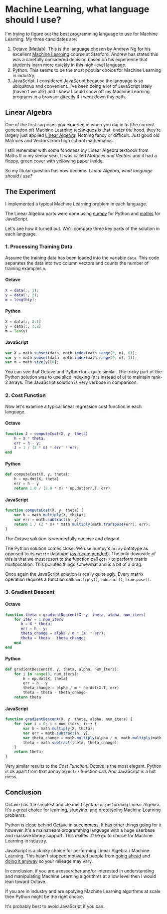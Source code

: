 # Machine Learning, what language should I use?

I'm trying to figure out the best programming language to use for Machine Learning. My three candidates are:

1. Octave (Matlab). This is the language chosen by Andrew Ng for his excellent [Machine Learning](https://www.coursera.org/learn/machine-learning) course at Stanford. Andrew has stated this was a carefully considered decision based on his experience that students learn more quickly in this high-level language.
1. Python. This seems to be the most popular choice for Machine Learning in industry.
1. JavaScript. I considered JavaScript because the language is so ubiquitous and convenient. I've been doing a lot of JavaScript lately (haven't we all?) and I knew I could show off my Machine Learning programs in a browser directly if I went down this path.

## Linear Algebra

One of the first surprises you experience when you dig in to (the current generation of) Machine Learning techniques is that, under the hood, they're largely just applied [Linear Algebra](https://en.wikipedia.org/wiki/Linear_algebra). Nothing fancy or difficult. Just good old Matrices and Vectors from high school mathematics.

I still remember with some fondness my Linear Algebra textbook from Maths II in my senior year. It was called _Matrices and Vectors_ and it had a floppy, green cover with yellowing paper inside.

So my titular question has now become: _Linear Algebra, what language should I use?_

## The Experiment

I implemented a typical Machine Learning problem in each language.

The Linear Algebra parts were done using [numpy](http://www.numpy.org/) for Python and [mathjs](http://mathjs.org/) for JavaScript.

Let's see how it turned out. We'll compare three key parts of the solution in each language.

### 1. Processing Training Data

Assume the training data has been loaded into the variable `data`. This code separates the data into two column vectors and counts the number of training examples `m`.

#### Octave

```matlab
X = data(:, 1);
y = data(:, 2);
m = length(y);
```

#### Python

```python
X = data[:, 0:1]
y = data[:, 1:2]
m = len(y)
```

#### JavaScript

```javascript
var X = math.subset(data, math.index(math.range(0, m), 0));
var y = math.subset(data, math.index(math.range(0, m), 1));
var m = math.size(y)[0];
```

You can see that Octave and Python look quite similar. The tricky part of the Python solution was to use slice indexing (`0:1` instead of `0`) to maintain rank-2 arrays. The JavaScript solution is very verbose in comparison.

### 2. Cost Function

Now let's examine a typical linear regression cost function in each language.

#### Octave

```matlab
function J = computeCost(X, y, theta)
    h = X * theta;
    err = h - y;
    J = 1 / (2 * m) * err' * err;
end
```

#### Python

```python
def computeCost(X, y, theta):
    h = np.dot(X, theta)
    err = h - y
    return 1.0 / (2.0 * m) * np.dot(err.T, err)
```

#### JavaScript

```javascript
function computeCost(X, y, theta) {
    var h = math.multiply(X, theta);
    var err = math.subtract(h, y);
    return 1 / (2 * m) * math.multiply(math.transpose(err), err);
}
```

The Octave solution is wonderfully concise and elegant.

The Python solution comes close. We use numpy's `array` datatype as opposed to its `matrix` datatype ([as recommended](http://scipy.github.io/old-wiki/pages/NumPy_for_Matlab_Users#A.27array.27_or_.27matrix.27.3F_Which_should_I_use.3F)). The only downside of this is that we must resort to the function call `dot()` to perform matrix multiplication. This pollutes things somewhat and is a bit of a drag.

Once again the JavaScript solution is really quite ugly. Every matrix operation requires a function call: `multiply()`, `subtract()`, `transpose()`.

### 3. Gradient Descent

#### Octave

```matlab
function theta = gradientDescent(X, y, theta, alpha, num_iters)
    for iter = 1:num_iters
	   h = X * theta;
	   err = h - y;
	   theta_change = alpha / m * (X' * err);
	   theta = theta - theta_change;
    end
end
```

#### Python

```python
def gradientDescent(X, y, theta, alpha, num_iters):
    for i in range(0, num_iters):
        h = np.dot(X, theta)
        err = h - y
        theta_change = alpha / m * np.dot(X.T, err)
        theta = theta - theta_change
    return theta
```

#### JavaScript

```javascript
function gradientDescent(X, y, theta, alpha, num_iters) {
    for (var i = 0; i < num_iters; i++) {
        var h = math.multiply(X, theta);
        var err = math.subtract(h, y);
        var theta_change = math.multiply(alpha / m, math.multiply(math.transpose(X), err));
        theta = math.subtract(theta, theta_change);
    }
    return theta;
}
```

Very similar results to the _Cost Function_. Octave is the most elegant. Python is ok apart from that annoying `dot()` function call. And JavaScript is a hot mess.

## Conclusion

Octave has the simplest and cleanest syntax for performing Linear Algebra. It's a great choice for learning, studying, and prototyping Machine Learning problems.

Python is close behind Octave in succintness. It has other things going for it however. It's a mainstream programming language with a huge userbase and massive library support. This makes it the go to choice for Machine Learning in industry.

JavaScript is a clunky choice for performing Linear Algebra / Machine Learning. This hasn't stopped motivated people from [going ahead](https://cs.stanford.edu/people/karpathy/convnetjs/) and [doing it anyway](https://deeplearnjs.org/) so your mileage may vary.

In conclusion, if you are a researcher and/or interested in understanding and manipulating Machine Learning algorithms at a low level then I would lean toward Octave.

If you are in industry and are applying Machine Learning algorthms at scale then Python might be the right choice.

It's probably best to avoid JavaScript if you can.
